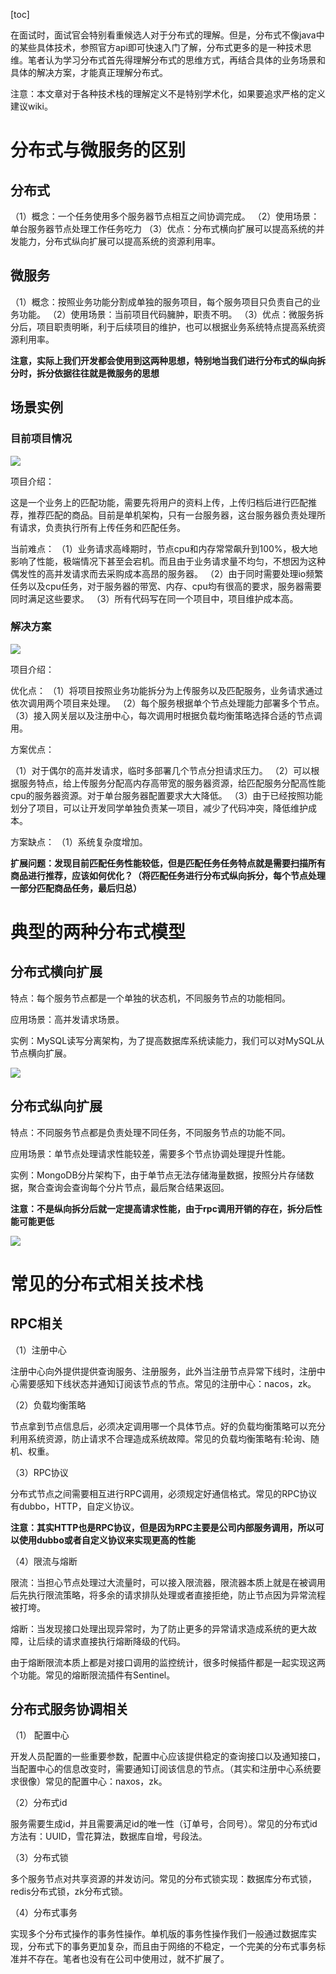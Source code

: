 [toc]

在面试时，面试官会特别看重候选人对于分布式的理解。但是，分布式不像java中的某些具体技术，参照官方api即可快速入门了解，分布式更多的是一种技术思维。笔者认为学习分布式首先得理解分布式的思维方式，再结合具体的业务场景和具体的解决方案，才能真正理解分布式。

注意：本文章对于各种技术栈的理解定义不是特别学术化，如果要追求严格的定义建议wiki。

# 分布式与微服务的区别

## 分布式

（1）概念：一个任务使用多个服务器节点相互之间协调完成。
（2）使用场景：单台服务器节点处理工作任务吃力
（3）优点：分布式横向扩展可以提高系统的并发能力，分布式纵向扩展可以提高系统的资源利用率。


## 微服务

（1）概念：按照业务功能分割成单独的服务项目，每个服务项目只负责自己的业务功能。
（2）使用场景：当前项目代码臃肿，职责不明。
（3）优点：微服务拆分后，项目职责明晰，利于后续项目的维护，也可以根据业务系统特点提高系统资源利用率。


**注意，实际上我们开发都会使用到这两种思想，特别地当我们进行分布式的纵向拆分时，拆分依据往往就是微服务的思想**

## 场景实例

### 目前项目情况

![](./image/单机架构.png)

项目介绍：

这是一个业务上的匹配功能，需要先将用户的资料上传，上传归档后进行匹配推荐，推荐匹配的商品。目前是单机架构，只有一台服务器，这台服务器负责处理所有请求，负责执行所有上传任务和匹配任务。

当前难点：
（1）业务请求高峰期时，节点cpu和内存常常飙升到100%，极大地影响了性能，极端情况下甚至会宕机。而且由于业务请求量不均匀，不想因为这种偶发性的高并发请求而去采购成本高昂的服务器。
（2）由于同时需要处理io频繁任务以及cpu任务，对于服务器的带宽、内存、cpu均有很高的要求，服务器需要同时满足这些要求。
（3）所有代码写在同一个项目中，项目维护成本高。


### 解决方案

![](./image/分布式架构.png)

项目介绍：

优化点：
（1）将项目按照业务功能拆分为上传服务以及匹配服务，业务请求通过依次调用两个项目来处理。
（2）每个服务根据单个节点处理能力部署多个节点。
（3）接入网关层以及注册中心，每次调用时根据负载均衡策略选择合适的节点调用。

方案优点：

（1）对于偶尔的高并发请求，临时多部署几个节点分担请求压力。
（2）可以根据服务特点，给上传服务分配高内存高带宽的服务器资源，给匹配服务分配高性能cpu的服务器资源。对于单台服务器配置要求大大降低。
（3）由于已经按照功能划分了项目，可以让开发同学单独负责某一项目，减少了代码冲突，降低维护成本。

方案缺点：
（1）系统复杂度增加。

**扩展问题：发现目前匹配任务性能较低，但是匹配任务任务特点就是需要扫描所有商品进行推荐，应该如何优化？（将匹配任务进行分布式纵向拆分，每个节点处理一部分匹配商品任务，最后归总）**




# 典型的两种分布式模型

## 分布式横向扩展

特点：每个服务节点都是一个单独的状态机，不同服务节点的功能相同。

应用场景：高并发请求场景。

实例：MySQL读写分离架构，为了提高数据库系统读能力，我们可以对MySQL从节点横向扩展。

![](./image/横向扩展.png)

## 分布式纵向扩展

特点：不同服务节点都是负责处理不同任务，不同服务节点的功能不同。

应用场景：单节点处理请求性能较差，需要多个节点协调处理提升性能。

实例：MongoDB分片架构下，由于单节点无法存储海量数据，按照分片存储数据，聚合查询会查询每个分片节点，最后聚合结果返回。

**注意：不是纵向拆分后就一定提高请求性能，由于rpc调用开销的存在，拆分后性能可能更低**

![](./image/纵向扩展.png)

# 常见的分布式相关技术栈

## RPC相关

（1）注册中心

注册中心向外提供提供查询服务、注册服务，此外当注册节点异常下线时，注册中心需要感知下线状态并通知订阅该节点的节点。常见的注册中心：nacos，zk。

（2）负载均衡策略

节点拿到节点信息后，必须决定调用哪一个具体节点。好的负载均衡策略可以充分利用系统资源，防止请求不合理造成系统故障。常见的负载均衡策略有:轮询、随机、权重。

（3）RPC协议

分布式节点之间需要相互进行RPC调用，必须规定好通信格式。常见的RPC协议有dubbo，HTTP，自定义协议。

**注意：其实HTTP也是RPC协议，但是因为RPC主要是公司内部服务调用，所以可以使用dubbo或者自定义协议来实现更高的性能**

（4）限流与熔断

限流：当担心节点处理过大流量时，可以接入限流器，限流器本质上就是在被调用后先执行限流策略，将多余的请求排队处理或者直接拒绝，防止节点因为异常流程被打垮。

熔断：当发现接口处理出现异常时，为了防止更多的异常请求造成系统的更大故障，让后续的请求直接执行熔断降级的代码。

由于熔断限流本质上都是对接口调用的监控统计，很多时候插件都是一起实现这两个功能。常见的熔断限流插件有Sentinel。



## 分布式服务协调相关

（1） 配置中心

开发人员配置的一些重要参数，配置中心应该提供稳定的查询接口以及通知接口，当配置中心的信息改变时，需要通知订阅该信息的节点。（其实和注册中心系统要求很像）常见的配置中心：naxos，zk。

（2）分布式id

服务需要生成id，并且需要满足id的唯一性（订单号，合同号）。常见的分布式id方法有：UUID，雪花算法，数据库自增，号段法。

（3）分布式锁

多个服务节点对共享资源的并发访问。常见的分布式锁实现：数据库分布式锁，redis分布式锁，zk分布式锁。

（4）分布式事务

实现多个分布式操作的事务性操作。单机版的事务性操作我们一般通过数据库实现，分布式下的事务更加复杂，而且由于网络的不稳定，一个完美的分布式事务标准并不存在。笔者也没有在公司中使用过，就不扩展了。






